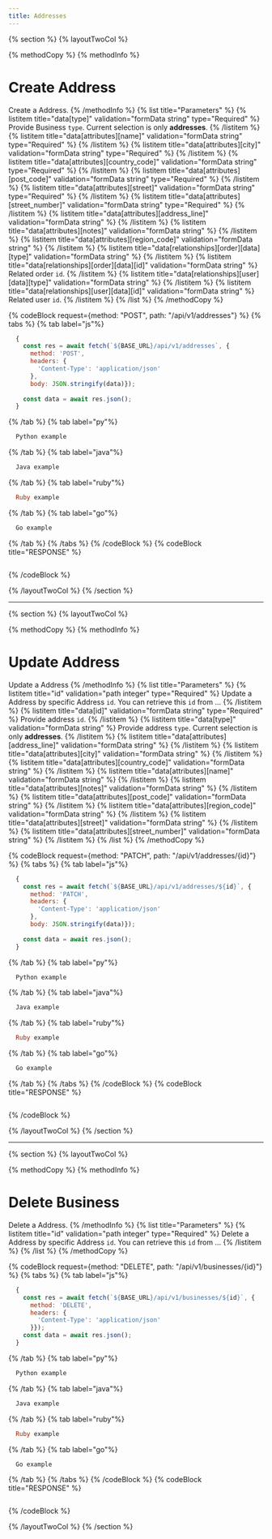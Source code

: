 ```yaml
---
title: Addresses
---
```

{% section %}
{% layoutTwoCol %}

{% methodCopy %}
{% methodInfo %}
  # Create Address
  Create a Address.
{% /methodInfo %}
{% list title="Parameters" %}
  {% listitem title="data[type]" validation="formData string" type="Required" %}
  Provide Business `type`. Current selection is only **addresses**.
  {% /listitem %}
  {% listitem title="data[attributes][name]" validation="formData string" type="Required" %}
  {% /listitem %}
  {% listitem title="data[attributes][city]" validation="formData string" type="Required" %}
  {% /listitem %}
  {% listitem title="data[attributes][country_code]" validation="formData string" type="Required" %}
  {% /listitem %}
  {% listitem title="data[attributes][post_code]" validation="formData string" type="Required" %}
  {% /listitem %}
  {% listitem title="data[attributes][street]" validation="formData string" type="Required" %}
  {% /listitem %}
  {% listitem title="data[attributes][street_number]" validation="formData string" type="Required" %}
  {% /listitem %}
  {% listitem title="data[attributes][address_line]" validation="formData string" %}
  {% /listitem %}
  {% listitem title="data[attributes][notes]" validation="formData string" %}
  {% /listitem %}
  {% listitem title="data[attributes][region_code]" validation="formData string" %}
  {% /listitem %}
  {% listitem title="data[relationships][order][data][type]" validation="formData string" %}
  {% /listitem %}
  {% listitem title="data[relationships][order][data][id]" validation="formData string" %}
  Related order `id`.
  {% /listitem %}
  {% listitem title="data[relationships][user][data][type]" validation="formData string" %}
  {% /listitem %}
  {% listitem title="data[relationships][user][data][id]" validation="formData string" %}
  Related user `id`.
  {% /listitem %}
{% /list %}
{% /methodCopy %}

{% codeBlock request={method: "POST", path: "/api/v1/addresses"} %}
{% tabs %}
  {% tab label="js"%}
  ```js
    {
      const res = await fetch(`${BASE_URL}/api/v1/addresses`, {
        method: 'POST',
        headers: {
          'Content-Type': 'application/json'
        },
        body: JSON.stringify(data)});
        
      const data = await res.json();
    }
  ```
  {% /tab %}
  {% tab label="py"%}
  ```py
    Python example
  ```
  {% /tab %}
  {% tab label="java"%}
  ```java
    Java example
  ```
  {% /tab %}
  {% tab label="ruby"%}
  ```ruby
    Ruby example
  ```
  {% /tab %}
  {% tab label="go"%}
  ```go
    Go example
  ```
  {% /tab %}
{% /tabs %}
{% /codeBlock %}
{% codeBlock title="RESPONSE" %}
  ```json
  ```
{% /codeBlock %}  

{% /layoutTwoCol %}
{% /section %}

- - -

{% section %}
{% layoutTwoCol %}

{% methodCopy %}
{% methodInfo %}
  # Update Address
  Update a Address
{% /methodInfo %}
{% list title="Parameters" %}
  {% listitem title="id" validation="path integer" type="Required" %}
  Update a Address by specific Address `id`. You can retrieve this `id` from ...
  {% /listitem %}
  {% listitem title="data[id]" validation="formData string" type="Required" %}
  Provide address `id`.
  {% /listitem %}
  {% listitem title="data[type]" validation="formData string" %}
  Provide address `type`. Current selection is only **addresses**.
  {% /listitem %}
  {% listitem title="data[attributes][address_line]" validation="formData string" %}
  {% /listitem %}
  {% listitem title="data[attributes][city]" validation="formData string" %}
  {% /listitem %}
  {% listitem title="data[attributes][country_code]" validation="formData string" %}
  {% /listitem %}
  {% listitem title="data[attributes][name]" validation="formData string" %}
  {% /listitem %}
  {% listitem title="data[attributes][notes]" validation="formData string" %}
  {% /listitem %}
  {% listitem title="data[attributes][post_code]" validation="formData string" %}
  {% /listitem %}
  {% listitem title="data[attributes][region_code]" validation="formData string" %}
  {% /listitem %}
  {% listitem title="data[attributes][street]" validation="formData string" %}
  {% /listitem %}
  {% listitem title="data[attributes][street_number]" validation="formData string" %}
  {% /listitem %}
{% /list %}
{% /methodCopy %}

{% codeBlock request={method: "PATCH", path: "/api/v1/addresses/{id}"} %}
{% tabs %}
  {% tab label="js"%}
  ```js
    {
      const res = await fetch(`${BASE_URL}/api/v1/addresses/${id}`, {
        method: 'PATCH',
        headers: {
          'Content-Type': 'application/json'
        },
        body: JSON.stringify(data)});
        
      const data = await res.json();
    }
  ```
  {% /tab %}
  {% tab label="py"%}
  ```py
    Python example
  ```
  {% /tab %}
  {% tab label="java"%}
  ```java
    Java example
  ```
  {% /tab %}
  {% tab label="ruby"%}
  ```ruby
    Ruby example
  ```
  {% /tab %}
  {% tab label="go"%}
  ```go
    Go example
  ```
  {% /tab %}
{% /tabs %}
{% /codeBlock %}
{% codeBlock title="RESPONSE" %}
  ```json
  ```
{% /codeBlock %}  

{% /layoutTwoCol %}
{% /section %}

- - -

{% section %}
{% layoutTwoCol %}

{% methodCopy %}
{% methodInfo %}
  # Delete Business
  Delete a Address.
{% /methodInfo %}
{% list title="Parameters" %}
  {% listitem title="id" validation="path integer" type="Required" %}
  Delete a Address by specific Address `id`. You can retrieve this `id` from ...
  {% /listitem %}
{% /list %}
{% /methodCopy %}

{% codeBlock request={method: "DELETE", path: "/api/v1/businesses/{id}"} %}
{% tabs %}
  {% tab label="js"%}
  ```js
    {
      const res = await fetch(`${BASE_URL}/api/v1/businesses/${id}`, {
        method: 'DELETE',
        headers: {
          'Content-Type': 'application/json'
        }});
      const data = await res.json();
    }
  ```
  {% /tab %}
  {% tab label="py"%}
  ```py
    Python example
  ```
  {% /tab %}
  {% tab label="java"%}
  ```java
    Java example
  ```
  {% /tab %}
  {% tab label="ruby"%}
  ```ruby
    Ruby example
  ```
  {% /tab %}
  {% tab label="go"%}
  ```go
    Go example
  ```
  {% /tab %}
{% /tabs %}
{% /codeBlock %}
{% codeBlock title="RESPONSE" %}
  ```json
  ```
{% /codeBlock %}

{% /layoutTwoCol %}
{% /section %}